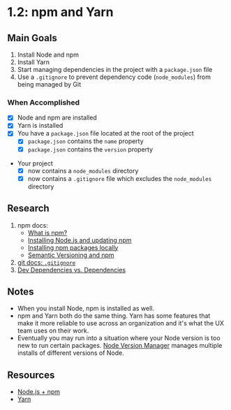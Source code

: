 # 1.2: npm and Yarn
## Main Goals
1. Install Node and npm
2. Install Yarn
3. Start managing dependencies in the project with a `package.json` file
4. Use a `.gitignore` to prevent dependency code (`node_modules`) from being managed by Git
### When Accomplished
- [x] Node and npm are installed
- [x] Yarn is installed
- [x] You have a `package.json` file located at the root of the project
  - [x] `package.json` contains the `name` property
  - [x] `package.json` contains the `version` property
- Your project
  - [x] now contains a `node_modules` directory
  - [x] now contains a `.gitignore` file which excludes the `node_modules` directory
## Research
1. npm docs:
    - [What is npm?](https://docs.npmjs.com/getting-started/what-is-npm)
    - [Installing Node.js and updating npm](https://docs.npmjs.com/getting-started/installing-node)
    - [Installing npm packages locally](https://docs.npmjs.com/getting-started/installing-npm-packages-locally)
    - [Semantic Versioning and npm](https://docs.npmjs.com/getting-started/semantic-versioning)
2. [git docs: `.gitignore`](https://git-scm.com/docs/gitignore)
3. [Dev Dependencies vs. Dependencies](https://medium.com/@dylanavery720/npmmmm-1-dev-dependencies-dependencies-8931c2583b0c)
## Notes
- When you install Node, npm is installed as well.
- npm and Yarn both do the same thing. Yarn has some features that make it more reliable to use across an organization and it's what the UX team uses on their work.
- Eventually you may run into a situation where your Node version is too new to run certain packages. [Node Version Manager](https://github.com/creationix/nvm) manages multiple installs of different versions of Node. 
## Resources
- [Node.js + npm](https://nodejs.org/en/)
- [Yarn](https://yarnpkg.com/en/)
